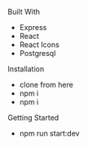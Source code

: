 Built With
- Express
- React
- React Icons
- Postgresql

Installation
- clone from here
- npm i
- npm i 

Getting Started
- npm run start:dev
